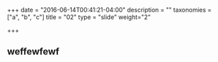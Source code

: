 +++
date = "2016-06-14T00:41:21-04:00"
description = ""
taxonomies = ["a", "b", "c"]
title = "02"
type = "slide"
weight="2"

+++

## weffewfewf